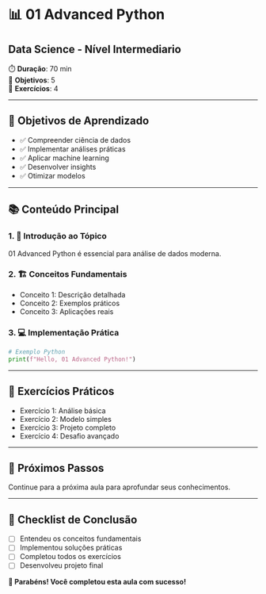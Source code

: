 # 📊 01 Advanced Python
## Data Science - Nível Intermediario

⏱️ **Duração**: 70 min  
🎯 **Objetivos**: 5  
🧪 **Exercícios**: 4  

---

## 🎯 Objetivos de Aprendizado
- ✅ Compreender ciência de dados
- ✅ Implementar análises práticas
- ✅ Aplicar machine learning
- ✅ Desenvolver insights
- ✅ Otimizar modelos

---

## 📚 Conteúdo Principal

### 1. 🌟 Introdução ao Tópico
01 Advanced Python é essencial para análise de dados moderna.

### 2. 🏗️ Conceitos Fundamentais
- Conceito 1: Descrição detalhada
- Conceito 2: Exemplos práticos
- Conceito 3: Aplicações reais

### 3. 💻 Implementação Prática
```python
# Exemplo Python
print(f"Hello, 01 Advanced Python!")
```

---

## 🧪 Exercícios Práticos
- Exercício 1: Análise básica
- Exercício 2: Modelo simples
- Exercício 3: Projeto completo
- Exercício 4: Desafio avançado

---

## 🚀 Próximos Passos
Continue para a próxima aula para aprofundar seus conhecimentos.

---

## 📝 Checklist de Conclusão
- [ ] Entendeu os conceitos fundamentais
- [ ] Implementou soluções práticas
- [ ] Completou todos os exercícios
- [ ] Desenvolveu projeto final

**🎉 Parabéns! Você completou esta aula com sucesso!**
